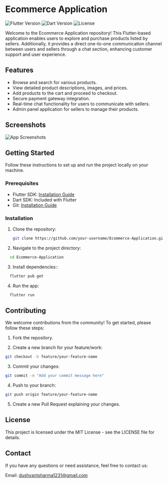 # Ecommerce Application

![Flutter Version](https://img.shields.io/badge/flutter-v2.5.0-blue?logo=flutter)
![Dart Version](https://img.shields.io/badge/dart-v2.14.0-blue?logo=dart)
![License](https://img.shields.io/badge/license-MIT-green)

Welcome to the Ecommerce Application repository! This Flutter-based application enables users to explore and purchase products listed by sellers. Additionally, it provides a direct one-to-one communication channel between users and sellers through a chat section, enhancing customer support and user experience.

## Features

- Browse and search for various products.
- View detailed product descriptions, images, and prices.
- Add products to the cart and proceed to checkout.
- Secure payment gateway integration.
- Real-time chat functionality for users to communicate with sellers.
- Admin panel application for sellers to manage their products.

## Screenshots

![App Screenshots](screenshots/screenshot_collage.png)

## Getting Started

Follow these instructions to set up and run the project locally on your machine.

### Prerequisites

- Flutter SDK: [Installation Guide](https://flutter.dev/docs/get-started/install)
- Dart SDK: Included with Flutter
- Git: [Installation Guide](https://git-scm.com/book/en/v2/Getting-Started-Installing-Git)

### Installation

1. Clone the repository:

   ```bash
   git clone https://github.com/your-username/Ecommerce-Application.git
   
2. Navigate to the project directory:
   
  ```bash
    cd Ecommerce-Application
   ```
3. Install dependencies::
   
  ```bash
    flutter pub get
  ```

4. Run the app:
   
  ```bash
    flutter run
  ```


## Contributing
We welcome contributions from the community! To get started, please follow these steps:

1. Fork the repository.

2. Create a new branch for your feature/work:
  ```bash
  git checkout -b feature/your-feature-name
  ```

3. Commit your changes:
  ```bash
  git commit -m "Add your commit message here"
  ```

4. Push to your branch:
  ```bash
  git push origin feature/your-feature-name
  ```

5. Create a new Pull Request explaining your changes.


## License
This project is licensed under the MIT License - see the LICENSE file for details.


## Contact
If you have any questions or need assistance, feel free to contact us:

Email: dushyantsharma1231@gmail.com
